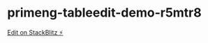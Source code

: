 # primeng-tableedit-demo-r5mtr8

[Edit on StackBlitz ⚡️](https://stackblitz.com/edit/primeng-tableedit-demo-r5mtr8)